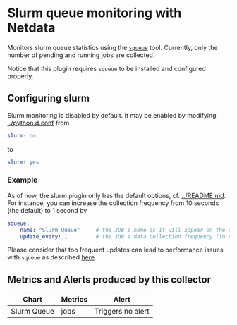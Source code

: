 <!--
title: "Slurm queue monitoring with Netdata"
custom_edit_url: https://github.com/netdata/netdata/edit/master/collectors/python.d.plugin/slurm/README.md
sidebar_label: "Slurm Queue"
-->

# Slurm queue monitoring with Netdata

Monitors slurm queue statistics using the [`squeue`](https://slurm.schedmd.com/squeue.html) tool. Currently, only the number of pending and running jobs are collected.

Notice that this plugin requires `squeue` to be installed and configured properly.

## Configuring slurm

Slurm monitoring is disabled by default. It may be enabled by modifying [../python.d.conf](../python.d.conf) from

```yaml
slurm: no
```

to

```yaml
slurm: yes
```

### Example

As of now, the slurm plugin only has the default options, cf. [../README.md](../README.md).
For instance, you can increase the collection frequency from 10 seconds (the default) to 1 second by

```yaml
squeue:
    name: "Slurm Queue"     # the JOB's name as it will appear on the dashboard
    update_every: 1         # the JOB's data collection frequency (in seconds)
```

Please consider that too frequent updates can lead to performance issues with `squeue` as described [here](https://slurm.schedmd.com/squeue.html#SECTION_PERFORMANCE).

## Metrics and Alerts produced by this collector

| Chart      | Metrics     | Alert                    |
| ---------- | ----------- | ------------------------ |
| Slurm Queue | jobs | Triggers no alert |
